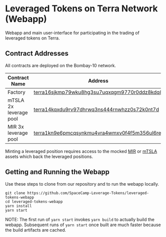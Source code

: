 Leveraged Tokens on Terra Network (Webapp)
==========================================

Webapp and main user-interface for participating in the trading of leveraged
tokens on Terra.

Contract Addresses
------------------

All contracts are deployed on the Bombay-10 network.

| Contract Name                                      | Address                                  |
| -------------------------------------------------- | -------------------------------------------- |
| Factory                                            | [terra16sjkmp79wku8hg3su7uqxqgm9770r0ddz8kdq8](https://finder.terra.money/bombay-10/address/terra16sjkmp79wku8hg3su7uqxqgm9770r0ddz8kdq8)|
| mTSLA 2x leverage pool                             | [terra14kqxdu9rv97dhrwq3ns444rnwhzz0s72k0nt7d](https://finder.terra.money/bombay-10/address/terra14kqxdu9rv97dhrwq3ns444rnwhzz0s72k0nt7d)|
| MIR 3x leverage pool                               | [terra1kn9e6pmcqsynkmu4vra4wmxv0f4f5m356ul6re](https://finder.terra.money/bombay-10/address/terra1kn9e6pmcqsynkmu4vra4wmxv0f4f5m356ul6re)|

Minting a leveraged position requires access to the mocked
[MIR](https://finder.terra.money/bombay-10/address/terra1k59qq3pxj93arv399l4a90ndewn50gfy8nkcn2)
or
[mTSLA](https://finder.terra.money/bombay-10/address/terra1dsh6lll9av4dqk57juavk6dg4yzh9twhe600z6)
assets which back the leveraged positions.

Getting and Running the Webapp
------------------------------

Use these steps to clone from our repository and to run the webapp locally.

```
git clone https://github.com/SpaceCamp-Leverage-Tokens/leveraged-tokens-webapp
cd leveraged-tokens-webapp
yarn install
yarn start
```

NOTE: The first run of `yarn start` invokes `yarn build` to actually build the
webapp. Subsequent runs of `yarn start` once built are much faster because the
build artifacts are cached.
